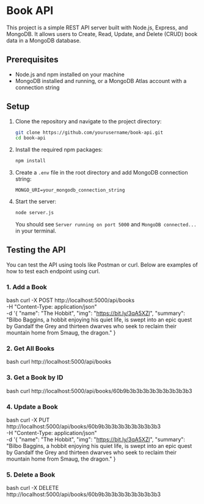 # Book API

This project is a simple REST API server built with Node.js, Express, and MongoDB. It allows users to Create, Read, Update, and Delete (CRUD) book data in a MongoDB database.

## Prerequisites

- Node.js and npm installed on your machine
- MongoDB installed and running, or a MongoDB Atlas account with a connection string

## Setup

1. Clone the repository and navigate to the project directory:

    ```bash
    git clone https://github.com/yourusername/book-api.git
    cd book-api
    ```

2. Install the required npm packages:

    ```bash
    npm install
    ```

3. Create a `.env` file in the root directory and add  MongoDB connection string:

    ```
    MONGO_URI=your_mongodb_connection_string
    ```

4. Start the server:

    ```bash
    node server.js
    ```

   You should see `Server running on port 5000` and `MongoDB connected...` in your terminal.

## Testing the API

You can test the API using tools like Postman or curl. Below are examples of how to test each endpoint using curl.

### 1. Add a Book

   bash
   curl -X POST http://localhost:5000/api/books \
   -H "Content-Type: application/json" \
   -d '{
     "name": "The Hobbit",
     "img": "https://bit.ly/3qA5XZl",
     "summary": "Bilbo Baggins, a hobbit enjoying his quiet life, is swept into an epic quest by Gandalf the Grey and thirteen dwarves who seek to reclaim their mountain home from Smaug, the dragon."
   }

### 2. Get All Books

   bash
   curl http://localhost:5000/api/books


### 3. Get a Book by ID

   bash
    curl http://localhost:5000/api/books/60b9b3b3b3b3b3b3b3b3b3b3


### 4. Update a Book

   bash
   curl -X PUT http://localhost:5000/api/books/60b9b3b3b3b3b3b3b3b3b3 \
   -H "Content-Type: application/json" \
   -d '{
     "name": "The Hobbit",
     "img": "https://bit.ly/3qA5XZl",
     "summary": "Bilbo Baggins, a hobbit enjoying his quiet life, is swept into an epic quest by Gandalf the Grey and thirteen dwarves who seek to reclaim their mountain home from Smaug, the dragon."
   }

### 5. Delete a Book

bash
    curl -X DELETE http://localhost:5000/api/books/60b9b3b3b3b3b3b3b3b3b3

